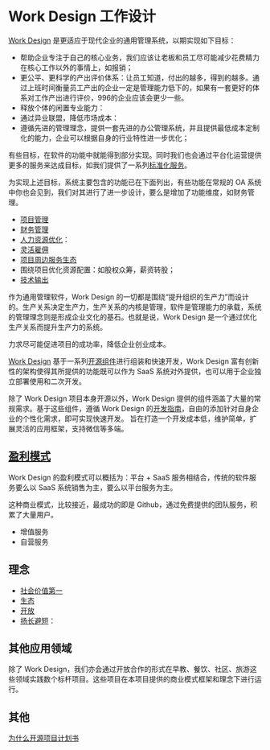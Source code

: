 # Work Design 工作设计

[Work Design](https://work.design) 是更适应于现代企业的通用管理系统，以期实现如下目标：

* 帮助企业专注于自己的核心业务，我们应该让老板和员工尽可能减少花费精力在核心工作以外的事情上，如报销；
* 更公平、更科学的产出评价体系：让员工知道，付出的越多，得到的越多。通过上班时间衡量员工产出的企业一定是管理能力低下的，如果有一套更好的体系对工作产出进行评价，996的企业应该会更少一些。
* 释放个体的闲置专业能力：
* 通过异业联盟，降低市场成本：
* 遵循先进的管理理念，提供一套先进的办公管理系统，并且提供最低成本定制化的能力，企业可以根据自身的行业特性进一步优化；

有些目标，在软件的功能中就能得到部分实现。同时我们也会通过平台化运营提供更多的服务来达成目标，如我们提供了一系列[标准化服务](https://work.design/facilitates)。

为实现上述目标，系统主要包含的功能已在下面列出，有些功能在常规的 OA 系统中你也会见到，我们对其进行了进一步设计，要么是增加了功能维度，如财务管理。

* [项目管理](project.md)
* [财务管理]()
* [人力资源优化](partnership.md)：
* [灵活雇佣](flexible.md)
* [项目周边服务生态](ecological.md)
* 围绕项目优化资源配置：如股权众筹，薪资转股；
* [技术输出](tech.md)

作为通用管理软件，Work Design 的一切都是围绕“提升组织的生产力”而设计的。生产关系决定生产力，生产关系的内核是管理，软件是管理能力的承载，系统的管理理念则是形成企业文化的基石。也就是说，Work Design 是一个通过优化生产关系而提升生产力的系统。

力求尽可能促进项目的成功率，降低企业创业成本。

[Work Design](https://github.com/work-design/work.design) 基于一系列[开源组件](https://github.com/work-design/engine)进行组装和快速开发，Work Design 富有创新性的架构使得其所提供的功能既可以作为 SaaS 系统对外提供，也可以用于企业独立部署使用和二次开发。

除了 Work Design 项目本身开源以外，Work Design 提供的组件涵盖了大量的常规需求。基于这些组件，遵循 Work Design 的[开发指南](https://github.com/work-design/work.design)，自由的添加针对自身企业的个性化需求，即可实现快速开发。
旨在打造一个开发成本低，维护简单，扩展灵活的应用框架，支持微信等多端。

## [盈利模式](profit.md)

Work Design 的盈利模式可以概括为：平台 + SaaS 服务相结合，传统的软件服务要么以 SaaS 系统销售为主，要么以平台服务为主。

这种商业模式，比较接近，最成功的即是 Github，通过免费提供的团队服务，积累了大量用户。

* 增值服务
* 自营服务

## 理念
* [社会价值第一](precept.md#社会价值第一)
* [生态](precept.md#生态)
* [开放](precept.md#开放)
* [扬长避短]()：

## 其他应用领域

除了 Work Design，我们亦会通过开放合作的形式在早教、餐饮、社区、旅游这些领域实践数个标杆项目。这些项目在本项目提供的商业模式框架和理念下进行运行。

## 其他
[为什么开源项目计划书](intention.md)